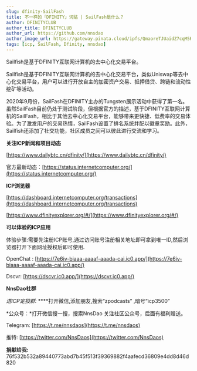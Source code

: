 ```yaml
---
slug: dfinity-SailFash
title: 不一样的「DFINITY」词贴 | SailFash是什么？
author: DFINITYCLUB
author_title: DFINITYCLUB
author_url: https://github.com/nnsdao
author_image_url: https://gateway.pinata.cloud/ipfs/QmaoreTJUaidZ7cqM5RKHPnGciN3F3QUWKfH1W3shuAu4x
tags: [icp, SailFash, Dfinity, nnsdao]
---
```


Sailfish是基于DFINITY互联网计算机的去中心化交易平台。

<!--truncate-->

Sailfish是基于DFINITY互联网计算机的去中心化交易平台，类似Uniswap等去中心化交易平台，用户可以进行开放自主的加密资产交易、抵押借贷、跨链和流动性挖矿等活动。

 

2020年9月份，SailFash在DFINITY主办的Tungsten展示活动中获得了第一名。虽然SailFash目前仍处于测试阶段，但根据官方的描述，基于DFINITY互联网计算机的SailFash，相比于其他去中心化交易平台，能够带来更快捷、低费率的交易体验。为了激发用户的交易热情，SailFash设置了排名系统并配以徽章奖励。此外，Sailfish还添加了社交功能，社区成员之间可以彼此进行交流和学习。



**关注ICP新闻和项目动态**

 [https://www.dailybtc.cn/dfinity/](https://www.dailybtc.cn/dfinity/)

官方最新动态：[https://status.internetcomputer.org/](https://status.internetcomputer.org/)


**ICP浏览器**

[https://dashboard.internetcomputer.org/transactions](https://dashboard.internetcomputer.org/transactions)

[https://www.dfinityexplorer.org/#/](https://www.dfinityexplorer.org/#/)


**可以体验的ICP应用**

体验步骤:需要先注册ICP账号,通过访问账号注册相关地址即可拿到唯一ID,然后浏览器打开下面网址授权后即可使用.

OpenChat :  [https://7e6iv-biaaa-aaaaf-aaada-cai.ic0.app/](https://7e6iv-biaaa-aaaaf-aaada-cai.ic0.app/)

Dscvr:  [https://dscvr.ic0.app/](https://dscvr.ic0.app/)

**NnsDao社群**

*进ICP定投群:*  ****打开微信,添加朋友,搜索“zpodcasts” ,暗号“icp3500”

*公众号：*打开微信搜一搜，搜索NnsDao 关注社区公众号，后面有福利赠送。

Telegram: [https://t.me/nnsdaos](https://t.me/nnsdaos)

推特: [https://twitter.com/NnsDaos](https://twitter.com/NnsDaos)

**捐献给我:** 76f532b532a89440773abd7b45f513f39369882f4aafecd36809e4dd8d46d820